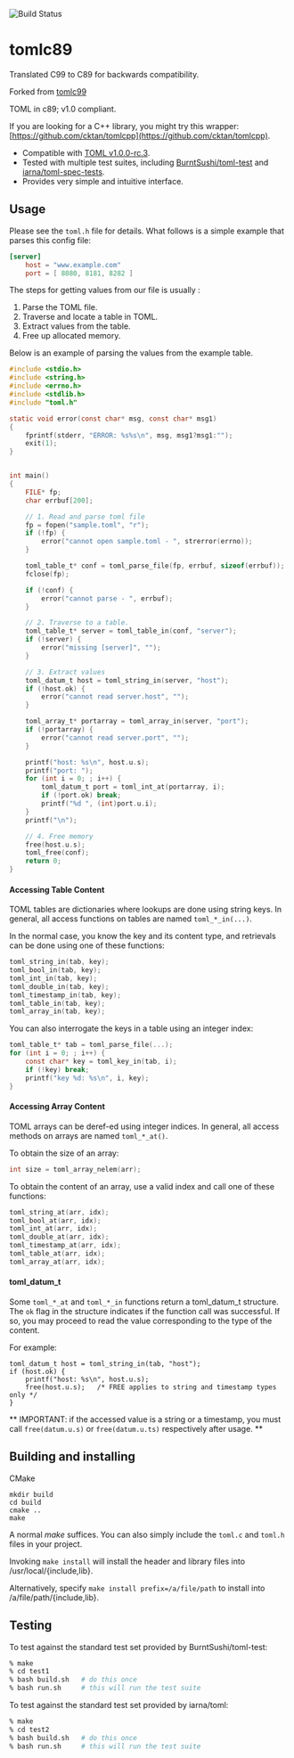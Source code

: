 ![Build Status](https://github.com/tonymmm1/tomlc89/workflows/tomlc89%20CI%20build/badge.svg?branch=master)

# tomlc89
Translated C99 to C89 for backwards compatibility. 

Forked from [tomlc99](https://github.com/cktan/tomlc99)

TOML in c89; v1.0 compliant.

If you are looking for a C++ library, you might try this wrapper: [https://github.com/cktan/tomlcpp](https://github.com/cktan/tomlcpp).

* Compatible with [TOML v1.0.0-rc.3](https://toml.io/en/v1.0.0-rc.3).
* Tested with multiple test suites, including
[BurntSushi/toml-test](https://github.com/BurntSushi/toml-test) and
[iarna/toml-spec-tests](https://github.com/iarna/toml-spec-tests).
* Provides very simple and intuitive interface.

## Usage

Please see the `toml.h` file for details. What follows is a simple example that
parses this config file:

```toml
[server]
	host = "www.example.com"
	port = [ 8080, 8181, 8282 ]
```

The steps for getting values from our file is usually :

1. Parse the TOML file.
2. Traverse and locate a table in TOML.
3. Extract values from the table.
4. Free up allocated memory.

Below is an example of parsing the values from the example table.

```c
#include <stdio.h>
#include <string.h>
#include <errno.h>
#include <stdlib.h>
#include "toml.h"

static void error(const char* msg, const char* msg1)
{
    fprintf(stderr, "ERROR: %s%s\n", msg, msg1?msg1:"");
    exit(1);
}


int main()
{
    FILE* fp;
    char errbuf[200];

    // 1. Read and parse toml file
    fp = fopen("sample.toml", "r");
    if (!fp) {
        error("cannot open sample.toml - ", strerror(errno));
    }

    toml_table_t* conf = toml_parse_file(fp, errbuf, sizeof(errbuf));
    fclose(fp);

    if (!conf) {
        error("cannot parse - ", errbuf);
    }

    // 2. Traverse to a table.
    toml_table_t* server = toml_table_in(conf, "server");
    if (!server) {
        error("missing [server]", "");
    }

    // 3. Extract values
    toml_datum_t host = toml_string_in(server, "host");
    if (!host.ok) {
        error("cannot read server.host", "");
    }

    toml_array_t* portarray = toml_array_in(server, "port");
    if (!portarray) {
        error("cannot read server.port", "");
    }

    printf("host: %s\n", host.u.s);
    printf("port: ");
    for (int i = 0; ; i++) {
        toml_datum_t port = toml_int_at(portarray, i);
        if (!port.ok) break;
        printf("%d ", (int)port.u.i);
    }
    printf("\n");

    // 4. Free memory
    free(host.u.s);
    toml_free(conf);
    return 0;
}
```

#### Accessing Table Content

TOML tables are dictionaries where lookups are done using string keys. In
general, all access functions on tables are named `toml_*_in(...)`.

In the normal case, you know the key and its content type, and retrievals can be done
using one of these functions:
```c
toml_string_in(tab, key);
toml_bool_in(tab, key);
toml_int_in(tab, key);
toml_double_in(tab, key);
toml_timestamp_in(tab, key);
toml_table_in(tab, key);
toml_array_in(tab, key);
```

You can also interrogate the keys in a table using an integer index:
```c
toml_table_t* tab = toml_parse_file(...);
for (int i = 0; ; i++) {
    const char* key = toml_key_in(tab, i);
    if (!key) break;
    printf("key %d: %s\n", i, key);
}
```

#### Accessing Array Content

TOML arrays can be deref-ed using integer indices. In general, all access methods on arrays are named `toml_*_at()`.

To obtain the size of an array:
```c
int size = toml_array_nelem(arr);
```

To obtain the content of an array, use a valid index and call one of these functions:
```c
toml_string_at(arr, idx);
toml_bool_at(arr, idx);
toml_int_at(arr, idx);
toml_double_at(arr, idx);
toml_timestamp_at(arr, idx);
toml_table_at(arr, idx);
toml_array_at(arr, idx);
```

#### toml_datum_t

Some `toml_*_at` and `toml_*_in` functions return a toml_datum_t
structure. The `ok` flag in the structure indicates if the function
call was successful. If so, you may proceed to read the value
corresponding to the type of the content.

For example:
```
toml_datum_t host = toml_string_in(tab, "host");
if (host.ok) {
	printf("host: %s\n", host.u.s);
	free(host.u.s);   /* FREE applies to string and timestamp types only */
}
```

** IMPORTANT: if the accessed value is a string or a timestamp, you must call `free(datum.u.s)` or `free(datum.u.ts)` respectively after usage. **

## Building and installing

CMake

```
mkdir build
cd build
cmake ..
make
```

A normal *make* suffices. You can also simply include the
`toml.c` and `toml.h` files in your project.

Invoking `make install` will install the header and library files into
/usr/local/{include,lib}.

Alternatively, specify `make install prefix=/a/file/path` to install into
/a/file/path/{include,lib}.

## Testing

To test against the standard test set provided by BurntSushi/toml-test:

```sh
% make
% cd test1
% bash build.sh   # do this once
% bash run.sh     # this will run the test suite
```


To test against the standard test set provided by iarna/toml:

```sh
% make
% cd test2
% bash build.sh   # do this once
% bash run.sh     # this will run the test suite
```
